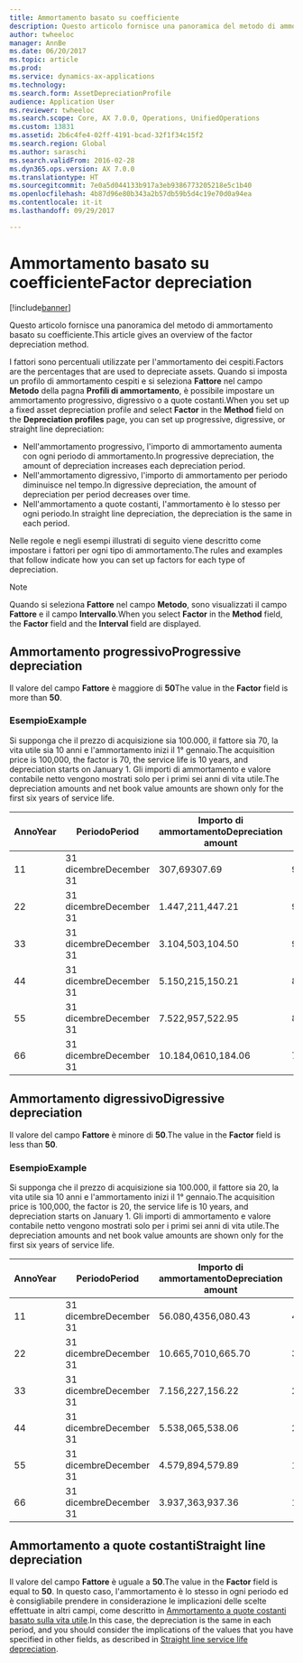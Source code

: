 ```yaml
---
title: Ammortamento basato su coefficiente
description: Questo articolo fornisce una panoramica del metodo di ammortamento basato su coefficiente.
author: twheeloc
manager: AnnBe
ms.date: 06/20/2017
ms.topic: article
ms.prod: 
ms.service: dynamics-ax-applications
ms.technology: 
ms.search.form: AssetDepreciationProfile
audience: Application User
ms.reviewer: twheeloc
ms.search.scope: Core, AX 7.0.0, Operations, UnifiedOperations
ms.custom: 13831
ms.assetid: 2b6c4fe4-02ff-4191-bcad-32f1f34c15f2
ms.search.region: Global
ms.author: saraschi
ms.search.validFrom: 2016-02-28
ms.dyn365.ops.version: AX 7.0.0
ms.translationtype: HT
ms.sourcegitcommit: 7e0a5d044133b917a3eb9386773205218e5c1b40
ms.openlocfilehash: 4b87d96e80b343a2b57db59b5d4c19e70d0a94ea
ms.contentlocale: it-it
ms.lasthandoff: 09/29/2017

---
```


# <a name="factor-depreciation"></a><span data-ttu-id="0c69f-103">Ammortamento basato su coefficiente</span><span class="sxs-lookup"><span data-stu-id="0c69f-103">Factor depreciation</span></span>

[!include[banner](../includes/banner.md)]


<span data-ttu-id="0c69f-104">Questo articolo fornisce una panoramica del metodo di ammortamento basato su coefficiente.</span><span class="sxs-lookup"><span data-stu-id="0c69f-104">This article gives an overview of the factor depreciation method.</span></span>

<span data-ttu-id="0c69f-105">I fattori sono percentuali utilizzate per l'ammortamento dei cespiti.</span><span class="sxs-lookup"><span data-stu-id="0c69f-105">Factors are the percentages that are used to depreciate assets.</span></span> <span data-ttu-id="0c69f-106">Quando si imposta un profilo di ammortamento cespiti e si seleziona **Fattore** nel campo **Metodo** della pagna **Profili di ammortamento**, è possibile impostare un ammortamento progressivo, digressivo o a quote costanti.</span><span class="sxs-lookup"><span data-stu-id="0c69f-106">When you set up a fixed asset depreciation profile and select **Factor** in the **Method** field on the **Depreciation profiles** page, you can set up progressive, digressive, or straight line depreciation:</span></span>

-   <span data-ttu-id="0c69f-107">Nell'ammortamento progressivo, l'importo di ammortamento aumenta con ogni periodo di ammortamento.</span><span class="sxs-lookup"><span data-stu-id="0c69f-107">In progressive depreciation, the amount of depreciation increases each depreciation period.</span></span>
-   <span data-ttu-id="0c69f-108">Nell'ammortamento digressivo, l'importo di ammortamento per periodo diminuisce nel tempo.</span><span class="sxs-lookup"><span data-stu-id="0c69f-108">In digressive depreciation, the amount of depreciation per period decreases over time.</span></span>
-   <span data-ttu-id="0c69f-109">Nell'ammortamento a quote costanti, l'ammortamento è lo stesso per ogni periodo.</span><span class="sxs-lookup"><span data-stu-id="0c69f-109">In straight line depreciation, the depreciation is the same in each period.</span></span>

<span data-ttu-id="0c69f-110">Nelle regole e negli esempi illustrati di seguito viene descritto come impostare i fattori per ogni tipo di ammortamento.</span><span class="sxs-lookup"><span data-stu-id="0c69f-110">The rules and examples that follow indicate how you can set up factors for each type of depreciation.</span></span> 

> [!NOTE] 
> <span data-ttu-id="0c69f-111">Quando si seleziona **Fattore** nel campo **Metodo**, sono visualizzati il campo **Fattore** e il campo **Intervallo**.</span><span class="sxs-lookup"><span data-stu-id="0c69f-111">When you select **Factor** in the **Method** field, the **Factor** field and the **Interval** field are displayed.</span></span>

## <a name="progressive-depreciation"></a><span data-ttu-id="0c69f-112">Ammortamento progressivo</span><span class="sxs-lookup"><span data-stu-id="0c69f-112">Progressive depreciation</span></span>
<span data-ttu-id="0c69f-113">Il valore del campo **Fattore** è maggiore di **50**</span><span class="sxs-lookup"><span data-stu-id="0c69f-113">The value in the **Factor** field is more than **50**.</span></span>

### <a name="example"></a><span data-ttu-id="0c69f-114">Esempio</span><span class="sxs-lookup"><span data-stu-id="0c69f-114">Example</span></span>

<span data-ttu-id="0c69f-115">Si supponga che il prezzo di acquisizione sia 100.000, il fattore sia 70, la vita utile sia 10 anni e l'ammortamento inizi il 1° gennaio.</span><span class="sxs-lookup"><span data-stu-id="0c69f-115">The acquisition price is 100,000, the factor is 70, the service life is 10 years, and depreciation starts on January 1.</span></span> <span data-ttu-id="0c69f-116">Gli importi di ammortamento e valore contabile netto vengono mostrati solo per i primi sei anni di vita utile.</span><span class="sxs-lookup"><span data-stu-id="0c69f-116">The depreciation amounts and net book value amounts are shown only for the first six years of service life.</span></span>

| <span data-ttu-id="0c69f-117">Anno</span><span class="sxs-lookup"><span data-stu-id="0c69f-117">Year</span></span> | <span data-ttu-id="0c69f-118">Periodo</span><span class="sxs-lookup"><span data-stu-id="0c69f-118">Period</span></span>      | <span data-ttu-id="0c69f-119">Importo di ammortamento</span><span class="sxs-lookup"><span data-stu-id="0c69f-119">Depreciation amount</span></span> | <span data-ttu-id="0c69f-120">Importo valore contabile netto</span><span class="sxs-lookup"><span data-stu-id="0c69f-120">Net book value amount</span></span> |
|------|-------------|---------------------|-----------------------|
| <span data-ttu-id="0c69f-121">1</span><span class="sxs-lookup"><span data-stu-id="0c69f-121">1</span></span>    | <span data-ttu-id="0c69f-122">31 dicembre</span><span class="sxs-lookup"><span data-stu-id="0c69f-122">December 31</span></span> | <span data-ttu-id="0c69f-123">307,69</span><span class="sxs-lookup"><span data-stu-id="0c69f-123">307.69</span></span>              | <span data-ttu-id="0c69f-124">99.692,31</span><span class="sxs-lookup"><span data-stu-id="0c69f-124">99,692.31</span></span>             |
| <span data-ttu-id="0c69f-125">2</span><span class="sxs-lookup"><span data-stu-id="0c69f-125">2</span></span>    | <span data-ttu-id="0c69f-126">31 dicembre</span><span class="sxs-lookup"><span data-stu-id="0c69f-126">December 31</span></span> | <span data-ttu-id="0c69f-127">1.447,21</span><span class="sxs-lookup"><span data-stu-id="0c69f-127">1,447.21</span></span>            | <span data-ttu-id="0c69f-128">98.245,10</span><span class="sxs-lookup"><span data-stu-id="0c69f-128">98,245.10</span></span>             |
| <span data-ttu-id="0c69f-129">3</span><span class="sxs-lookup"><span data-stu-id="0c69f-129">3</span></span>    | <span data-ttu-id="0c69f-130">31 dicembre</span><span class="sxs-lookup"><span data-stu-id="0c69f-130">December 31</span></span> | <span data-ttu-id="0c69f-131">3.104,50</span><span class="sxs-lookup"><span data-stu-id="0c69f-131">3,104.50</span></span>            | <span data-ttu-id="0c69f-132">95.140,60</span><span class="sxs-lookup"><span data-stu-id="0c69f-132">95,140.60</span></span>             |
| <span data-ttu-id="0c69f-133">4</span><span class="sxs-lookup"><span data-stu-id="0c69f-133">4</span></span>    | <span data-ttu-id="0c69f-134">31 dicembre</span><span class="sxs-lookup"><span data-stu-id="0c69f-134">December 31</span></span> | <span data-ttu-id="0c69f-135">5.150,21</span><span class="sxs-lookup"><span data-stu-id="0c69f-135">5,150.21</span></span>            | <span data-ttu-id="0c69f-136">89.990,39</span><span class="sxs-lookup"><span data-stu-id="0c69f-136">89,990.39</span></span>             |
| <span data-ttu-id="0c69f-137">5</span><span class="sxs-lookup"><span data-stu-id="0c69f-137">5</span></span>    | <span data-ttu-id="0c69f-138">31 dicembre</span><span class="sxs-lookup"><span data-stu-id="0c69f-138">December 31</span></span> | <span data-ttu-id="0c69f-139">7.522,95</span><span class="sxs-lookup"><span data-stu-id="0c69f-139">7,522.95</span></span>            | <span data-ttu-id="0c69f-140">82.467,44</span><span class="sxs-lookup"><span data-stu-id="0c69f-140">82,467.44</span></span>             |
| <span data-ttu-id="0c69f-141">6</span><span class="sxs-lookup"><span data-stu-id="0c69f-141">6</span></span>    | <span data-ttu-id="0c69f-142">31 dicembre</span><span class="sxs-lookup"><span data-stu-id="0c69f-142">December 31</span></span> | <span data-ttu-id="0c69f-143">10.184,06</span><span class="sxs-lookup"><span data-stu-id="0c69f-143">10,184.06</span></span>           | <span data-ttu-id="0c69f-144">72.283,38</span><span class="sxs-lookup"><span data-stu-id="0c69f-144">72,283.38</span></span>             |

## <a name="digressive-depreciation"></a><span data-ttu-id="0c69f-145">Ammortamento digressivo</span><span class="sxs-lookup"><span data-stu-id="0c69f-145">Digressive depreciation</span></span>
<span data-ttu-id="0c69f-146">Il valore del campo **Fattore** è minore di **50**.</span><span class="sxs-lookup"><span data-stu-id="0c69f-146">The value in the **Factor** field is less than **50**.</span></span>

### <a name="example"></a><span data-ttu-id="0c69f-147">Esempio</span><span class="sxs-lookup"><span data-stu-id="0c69f-147">Example</span></span>

<span data-ttu-id="0c69f-148">Si supponga che il prezzo di acquisizione sia 100.000, il fattore sia 20, la vita utile sia 10 anni e l'ammortamento inizi il 1° gennaio.</span><span class="sxs-lookup"><span data-stu-id="0c69f-148">The acquisition price is 100,000, the factor is 20, the service life is 10 years, and depreciation starts on January 1.</span></span> <span data-ttu-id="0c69f-149">Gli importi di ammortamento e valore contabile netto vengono mostrati solo per i primi sei anni di vita utile.</span><span class="sxs-lookup"><span data-stu-id="0c69f-149">The depreciation amounts and net book value amounts are shown only for the first six years of service life.</span></span>

| <span data-ttu-id="0c69f-150">Anno</span><span class="sxs-lookup"><span data-stu-id="0c69f-150">Year</span></span> | <span data-ttu-id="0c69f-151">Periodo</span><span class="sxs-lookup"><span data-stu-id="0c69f-151">Period</span></span>      | <span data-ttu-id="0c69f-152">Importo di ammortamento</span><span class="sxs-lookup"><span data-stu-id="0c69f-152">Depreciation amount</span></span> | <span data-ttu-id="0c69f-153">Importo valore contabile netto</span><span class="sxs-lookup"><span data-stu-id="0c69f-153">Net book value amount</span></span> |
|------|-------------|---------------------|-----------------------|
| <span data-ttu-id="0c69f-154">1</span><span class="sxs-lookup"><span data-stu-id="0c69f-154">1</span></span>    | <span data-ttu-id="0c69f-155">31 dicembre</span><span class="sxs-lookup"><span data-stu-id="0c69f-155">December 31</span></span> | <span data-ttu-id="0c69f-156">56.080,43</span><span class="sxs-lookup"><span data-stu-id="0c69f-156">56,080.43</span></span>           | <span data-ttu-id="0c69f-157">43.919,57</span><span class="sxs-lookup"><span data-stu-id="0c69f-157">43,919.57</span></span>             |
| <span data-ttu-id="0c69f-158">2</span><span class="sxs-lookup"><span data-stu-id="0c69f-158">2</span></span>    | <span data-ttu-id="0c69f-159">31 dicembre</span><span class="sxs-lookup"><span data-stu-id="0c69f-159">December 31</span></span> | <span data-ttu-id="0c69f-160">10.665,70</span><span class="sxs-lookup"><span data-stu-id="0c69f-160">10,665.70</span></span>           | <span data-ttu-id="0c69f-161">33.253,87</span><span class="sxs-lookup"><span data-stu-id="0c69f-161">33,253.87</span></span>             |
| <span data-ttu-id="0c69f-162">3</span><span class="sxs-lookup"><span data-stu-id="0c69f-162">3</span></span>    | <span data-ttu-id="0c69f-163">31 dicembre</span><span class="sxs-lookup"><span data-stu-id="0c69f-163">December 31</span></span> | <span data-ttu-id="0c69f-164">7.156,22</span><span class="sxs-lookup"><span data-stu-id="0c69f-164">7,156.22</span></span>            | <span data-ttu-id="0c69f-165">26.097,65</span><span class="sxs-lookup"><span data-stu-id="0c69f-165">26,097.65</span></span>             |
| <span data-ttu-id="0c69f-166">4</span><span class="sxs-lookup"><span data-stu-id="0c69f-166">4</span></span>    | <span data-ttu-id="0c69f-167">31 dicembre</span><span class="sxs-lookup"><span data-stu-id="0c69f-167">December 31</span></span> | <span data-ttu-id="0c69f-168">5.538,06</span><span class="sxs-lookup"><span data-stu-id="0c69f-168">5,538.06</span></span>            | <span data-ttu-id="0c69f-169">20.559,59</span><span class="sxs-lookup"><span data-stu-id="0c69f-169">20,559.59</span></span>             |
| <span data-ttu-id="0c69f-170">5</span><span class="sxs-lookup"><span data-stu-id="0c69f-170">5</span></span>    | <span data-ttu-id="0c69f-171">31 dicembre</span><span class="sxs-lookup"><span data-stu-id="0c69f-171">December 31</span></span> | <span data-ttu-id="0c69f-172">4.579,89</span><span class="sxs-lookup"><span data-stu-id="0c69f-172">4,579.89</span></span>            | <span data-ttu-id="0c69f-173">15.979,70</span><span class="sxs-lookup"><span data-stu-id="0c69f-173">15,979.70</span></span>             |
| <span data-ttu-id="0c69f-174">6</span><span class="sxs-lookup"><span data-stu-id="0c69f-174">6</span></span>    | <span data-ttu-id="0c69f-175">31 dicembre</span><span class="sxs-lookup"><span data-stu-id="0c69f-175">December 31</span></span> | <span data-ttu-id="0c69f-176">3.937,36</span><span class="sxs-lookup"><span data-stu-id="0c69f-176">3,937.36</span></span>            | <span data-ttu-id="0c69f-177">12.042,34</span><span class="sxs-lookup"><span data-stu-id="0c69f-177">12,042.34</span></span>             |

## <a name="straight-line-depreciation"></a><span data-ttu-id="0c69f-178">Ammortamento a quote costanti</span><span class="sxs-lookup"><span data-stu-id="0c69f-178">Straight line depreciation</span></span>
<span data-ttu-id="0c69f-179">Il valore del campo **Fattore** è uguale a **50**.</span><span class="sxs-lookup"><span data-stu-id="0c69f-179">The value in the **Factor** field is equal to **50**.</span></span> <span data-ttu-id="0c69f-180">In questo caso, l'ammortamento è lo stesso in ogni periodo ed è consigliabile prendere in considerazione le implicazioni delle scelte effettuate in altri campi, come descritto in [Ammortamento a quote costanti basato sulla vita utile](straight-line-service-life-depreciation.md).</span><span class="sxs-lookup"><span data-stu-id="0c69f-180">In this case, the depreciation is the same in each period, and you should consider the implications of the values that you have specified in other fields, as described in [Straight line service life depreciation](straight-line-service-life-depreciation.md).</span></span>




